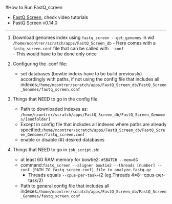 #How to Run FastQ_screen
- [FastQ Screen](https://www.bioinformatics.babraham.ac.uk/projects/fastq_screen/), check video tutorials
- FastQ Screen v0.14.0
------------------------------------------------
1. Download genomes index using `fastq_screen --get_genomes` in wd `/home/ncontrer/scratch/apps/FastQ_Screen_db`
		- Here comes with a `fastq_screen.conf` file that can be called with `--conf`	
		- This would have to be done only once

2. Configuring the .conf file:
	- set databases (bowtie indexs have to be build previously) accordingly with paths, if not using the config file that includes all indexes:`/home/ncontrer/scratch/apps/FastQ_Screen_db/FastQ_Screen_Genomes/fastq_screen.conf`

3. Things that NEED to go in the config file
	- Path to downloaded indexes as: `/home/ncontrer/scratch/apps/FastQ_Screen_db/FastQ_Screen_Genomes/[andfolder]`
	- Except in config file that includes all indexes where paths are already specified:`/home/ncontrer/scratch/apps/FastQ_Screen_db/FastQ_Screen_Genomes/fastq_screen.conf`
	- enable or disable (#) desired databases

4. Things that NEED to go in `job_script.sh`:
	- at least 6G RAM memory for bowtie2: `#SBATCH --mem=6G`
	- command:`fastq_screen --aligner bowtie2 --threads [number] --conf [PATH TO fastq_screen.conf] file_to_analyze.fastq.gz`
		- Threads equals `--cpus-per-task=`/2 (eg.Threads 4=8--cpus-per-task/2)
	- Path to general config file that includes all indexes:`/home/ncontrer/scratch/apps/FastQ_Screen_db/FastQ_Screen_Genomes/fastq_screen.conf`